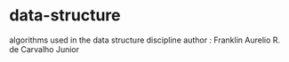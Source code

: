 # data-structure
algorithms used in the data structure discipline
author :
Franklin Aurelio R. de Carvalho Junior
